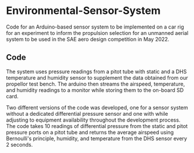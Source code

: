 # Environmental-Sensor-System
Code for an Arduino-based sensor system to be implemented on a car rig for an experiment to inform the propulsion selection for an unmanned aerial system to be used in the SAE aero design competition in May 2022.

## Code
The system uses pressure readings from a pitot tube with static and a DHS temperature and humidity sensor to supplement the data obtained from our propellor test bench. The arduino then streams the airspeed, temperature, and humidity readings to a monitor while storing them to the on-board SD card.

Two different versions of the code was developed, one for a sensor system without a dedicated differential pressure sensor and one with while adjusting to equipment availability throughout the development process. The code takes 10 readings of differential pressure from the static and pitot pressure ports on a pitot tube and returns the average airspeed using Bernoulli's principle, humidity, and temperature from the DHS sensor every 2 seconds.
